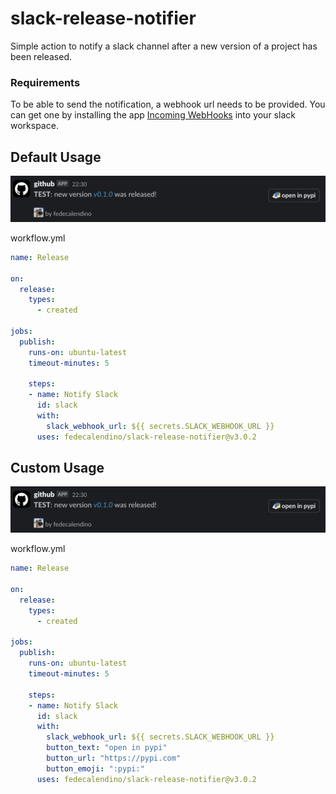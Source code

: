 # slack-release-notifier

Simple action to notify a slack channel after a new version of a project has been released.

### Requirements

To be able to send the notification, a webhook url needs to be provided. You can get one by installing the app [Incoming WebHooks](https://slack.com/apps/A0F7XDUAZ-incoming-webhooks) into your slack workspace.


## Default Usage

![default configuration](/img/custom.png)

workflow.yml
```yml
name: Release

on:
  release:
    types:
      - created

jobs:
  publish:
    runs-on: ubuntu-latest
    timeout-minutes: 5

    steps:
    - name: Notify Slack
      id: slack
      with:
        slack_webhook_url: ${{ secrets.SLACK_WEBHOOK_URL }}
      uses: fedecalendino/slack-release-notifier@v3.0.2
```

## Custom Usage

![custom configuration](/img/custom.png)

workflow.yml
```yml
name: Release

on:
  release:
    types:
      - created

jobs:
  publish:
    runs-on: ubuntu-latest
    timeout-minutes: 5

    steps:
    - name: Notify Slack
      id: slack
      with:
        slack_webhook_url: ${{ secrets.SLACK_WEBHOOK_URL }}
        button_text: "open in pypi"
        button_url: "https://pypi.com"
        button_emoji: ":pypi:"
      uses: fedecalendino/slack-release-notifier@v3.0.2
```


